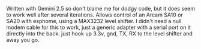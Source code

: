 Written with Gemini 2.5 so don't blame me for dodgy code, but it does seem to work well after several iterations.
Allows control of an Arcam SA10 or SA20 with esphome, using a MAX3232 level shifter.
I didn't need a null modem cable for this to work, just a generic adapter with a serial port on it directly into the back.
just hook up 3.3v, gnd, TX, RX to the level shifter and away you go.
